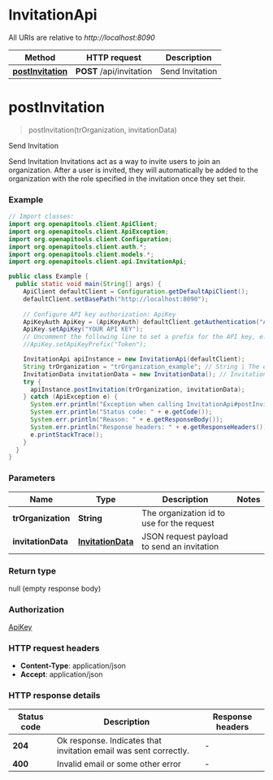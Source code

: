 # InvitationApi

All URIs are relative to *http://localhost:8090*

| Method | HTTP request | Description |
|------------- | ------------- | -------------|
| [**postInvitation**](InvitationApi.md#postInvitation) | **POST** /api/invitation | Send Invitation |


<a id="postInvitation"></a>
# **postInvitation**
> postInvitation(trOrganization, invitationData)

Send Invitation

Send Invitation  Invitations act as a way to invite users to join an organization. After a user is invited, they will automatically be added to the organization with the role specified in the invitation once they set their.

### Example
```java
// Import classes:
import org.openapitools.client.ApiClient;
import org.openapitools.client.ApiException;
import org.openapitools.client.Configuration;
import org.openapitools.client.auth.*;
import org.openapitools.client.models.*;
import org.openapitools.client.api.InvitationApi;

public class Example {
  public static void main(String[] args) {
    ApiClient defaultClient = Configuration.getDefaultApiClient();
    defaultClient.setBasePath("http://localhost:8090");
    
    // Configure API key authorization: ApiKey
    ApiKeyAuth ApiKey = (ApiKeyAuth) defaultClient.getAuthentication("ApiKey");
    ApiKey.setApiKey("YOUR API KEY");
    // Uncomment the following line to set a prefix for the API key, e.g. "Token" (defaults to null)
    //ApiKey.setApiKeyPrefix("Token");

    InvitationApi apiInstance = new InvitationApi(defaultClient);
    String trOrganization = "trOrganization_example"; // String | The organization id to use for the request
    InvitationData invitationData = new InvitationData(); // InvitationData | JSON request payload to send an invitation
    try {
      apiInstance.postInvitation(trOrganization, invitationData);
    } catch (ApiException e) {
      System.err.println("Exception when calling InvitationApi#postInvitation");
      System.err.println("Status code: " + e.getCode());
      System.err.println("Reason: " + e.getResponseBody());
      System.err.println("Response headers: " + e.getResponseHeaders());
      e.printStackTrace();
    }
  }
}
```

### Parameters

| Name | Type | Description  | Notes |
|------------- | ------------- | ------------- | -------------|
| **trOrganization** | **String**| The organization id to use for the request | |
| **invitationData** | [**InvitationData**](InvitationData.md)| JSON request payload to send an invitation | |

### Return type

null (empty response body)

### Authorization

[ApiKey](../README.md#ApiKey)

### HTTP request headers

 - **Content-Type**: application/json
 - **Accept**: application/json

### HTTP response details
| Status code | Description | Response headers |
|-------------|-------------|------------------|
| **204** | Ok response. Indicates that invitation email was sent correctly. |  -  |
| **400** | Invalid email or some other error |  -  |

